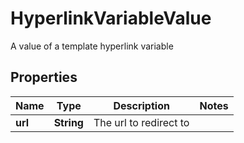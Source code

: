 

# HyperlinkVariableValue

A value of a template hyperlink variable

## Properties

Name | Type | Description | Notes
------------ | ------------- | ------------- | -------------
**url** | **String** | The url to redirect to | 



